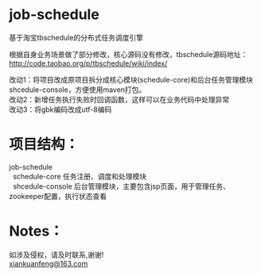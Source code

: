 # job-schedule
基于淘宝tbschedule的分布式任务调度引擎

根据自身业务场景做了部分修改，核心源码没有修改，tbschedule源码地址： http://code.taobao.org/p/tbschedule/wiki/index/

改动1：将项目改成原项目拆分成核心模块(schedule-core)和后台任务管理模块shcedule-console，方便使用maven打包。<br/>
改动2：新增任务执行失败时回调函数，这样可以在业务代码中处理异常<br/>
改动3：将gbk编码改成utf-8编码<br/>

# 项目结构：
job-schedule<br/>
  &nbsp;&nbsp;schedule-core 任务注册、调度和处理模块<br/>
  &nbsp;&nbsp;shcedule-console 后台管理模块，主要包含jsp页面，用于管理任务、zookeeper配置，执行状态查看<br/>
  
# Notes：
如涉及侵权，请及时联系,谢谢!<br/>
xiankuanfeng@163.com

